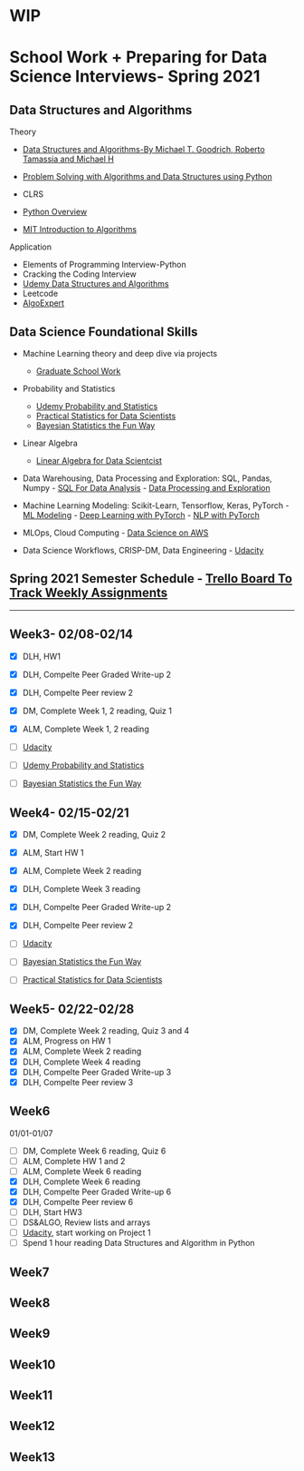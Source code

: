 # WIP

# School Work + Preparing for Data Science Interviews- Spring 2021

## Data Structures and Algorithms
Theory
- [Data Structures and Algorithms-By Michael T. Goodrich, Roberto Tamassia and Michael H ](https://learning.oreilly.com/library/view/data-structures-and/9781118290279/06_chap01.html)
- [Problem Solving with Algorithms and Data Structures using Python](https://runestone.academy/runestone/books/published/pythonds/index.html)
- CLRS

- [Python Overview](https://www.udemy.com/course/complete-python-bootcamp/learn/lecture/9442462?start=435#overview)

- [MIT Introduction to Algorithms](https://ocw.mit.edu/courses/electrical-engineering-and-computer-science/6-006-introduction-to-algorithms-fall-2011/lecture-videos/lecture-1-algorithmic-thinking-peak-finding/)

Application
- Elements of Programming Interview-Python
- Cracking the Coding Interview
- [Udemy Data Structures and Algorithms](https://www.udemy.com/course/algorithms-and-data-structures-in-python/learn/lecture/5808496#overview)
- Leetcode
- [AlgoExpert](https://www.algoexpert.io/questions)


## Data Science Foundational Skills
   - Machine Learning theory and deep dive via projects
     - [Graduate School Work](https://github.com/boshika/ms-ds)
     
   - Probability and Statistics
     - [Udemy Probability and Statistics](https://www.udemy.com/course/statistics-probability/learn/lecture/9562342#overview)
     - [Practical Statistics for Data Scientists](https://learning.oreilly.com/library/view/practical-statistics-for/9781492072935/titlepage01.html)
     - [Bayesian Statistics the Fun Way](https://learning.oreilly.com/library/view/bayesian-statistics-the/9781098122492/)
     
   - Linear Algebra
     - [Linear Algebra for Data Scientcist](https://www.udemy.com/course/linear-algebra-for-beginners-matrices-and-vector-spaces/learn/lecture/10429656#overview)
     
   - Data Warehousing, Data Processing and Exploration: SQL, Pandas, Numpy
    - [SQL For Data Analysis](https://learning.oreilly.com/library/view/sql-for-data/9781492088776/)
    - [Data Processing and Exploration](https://learning.oreilly.com/library/view/data-wrangling-with/9781789800111/#toc/)
    
   - Machine Learning Modeling: Scikit-Learn, Tensorflow, Keras, PyTorch
    - [ML Modeling](https://learning.oreilly.com/library/view/hands-on-machine-learning/9781492032632/)
    - [Deep Learning with PyTorch](https://learning.oreilly.com/library/view/deep-learning-with/9781617295263/)
    - [NLP with PyTorch](https://learning.oreilly.com/library/view/natural-language-processing/9781491978221/)
    
   - MLOps, Cloud Computing
    - [Data Science on AWS](https://learning.oreilly.com/library/view/data-science-on/9781492079385/#toc)
   
   - Data Science Workflows, CRISP-DM, Data Engineering
    - [Udacity](https://classroom.udacity.com/nanodegrees/nd025/dashboard/overview)
      

## Spring 2021 Semester Schedule - [Trello Board To Track Weekly Assignments](https://trello.com/b/Jy4h3mjC/learnings)
----------------------------------------------------------------------------------------------------------------------

## Week3- 02/08-02/14
- [x] DLH, HW1
- [x] DLH, Compelte Peer Graded Write-up 2
- [x] DLH, Compelte Peer review 2
- [x] DM, Complete Week 1, 2 reading, Quiz 1
- [x] ALM, Complete Week 1, 2 reading
- [ ] [Udacity](https://classroom.udacity.com/nanodegrees/nd025/dashboard/overview)
- [ ] [Udemy Probability and Statistics](https://www.udemy.com/course/statistics-probability/learn/lecture/9562342#overview) 
- [ ] [Bayesian Statistics the Fun Way](https://learning.oreilly.com/library/view/bayesian-statistics-the/9781098122492/)


## Week4- 02/15-02/21
- [x] DM, Complete Week 2 reading, Quiz 2
- [x] ALM, Start HW 1
- [x] ALM, Complete Week 2 reading
- [x] DLH, Complete Week 3 reading
- [x] DLH, Compelte Peer Graded Write-up 2
- [x] DLH, Compelte Peer review 2
- [ ] [Udacity](https://classroom.udacity.com/nanodegrees/nd025/dashboard/overview)
- [ ] [Bayesian Statistics the Fun Way](https://learning.oreilly.com/library/view/bayesian-statistics-the/9781098122492/)
- [ ] [Practical Statistics for Data Scientists](https://learning.oreilly.com/library/view/practical-statistics-for/9781492072935/titlepage01.html)


## Week5- 02/22-02/28
- [x] DM, Complete Week 2 reading, Quiz 3 and 4
- [x] ALM, Progress on HW 1
- [x] ALM, Complete Week 2 reading
- [x] DLH, Complete Week 4 reading
- [x] DLH, Compelte Peer Graded Write-up 3
- [x] DLH, Compelte Peer review 3

## Week6
01/01-01/07
- [ ] DM, Complete Week 6 reading, Quiz 6
- [ ] ALM, Complete HW 1 and 2
- [ ] ALM, Complete Week 6 reading
- [x] DLH, Complete Week 6 reading
- [x] DLH, Compelte Peer Graded Write-up 6
- [x] DLH, Compelte Peer review 6
- [ ] DLH, Start HW3
- [ ] DS&ALGO, Review lists and arrays
- [ ] [Udacity](https://classroom.udacity.com/nanodegrees/nd025/dashboard/overview), start working on Project 1
- [ ] Spend 1 hour reading Data Structures and Algorithm in Python

## Week7
## Week8
## Week9
## Week10
## Week11
## Week12
## Week13
